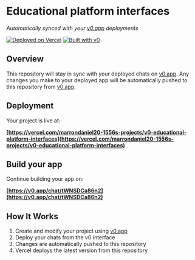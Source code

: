 # Educational platform interfaces

*Automatically synced with your [v0.app](https://v0.app) deployments*

[![Deployed on Vercel](https://img.shields.io/badge/Deployed%20on-Vercel-black?style=for-the-badge&logo=vercel)](https://vercel.com/marrondaniel20-1556s-projects/v0-educational-platform-interfaces)
[![Built with v0](https://img.shields.io/badge/Built%20with-v0.app-black?style=for-the-badge)](https://v0.app/chat/tWNSDCa86n2)

## Overview

This repository will stay in sync with your deployed chats on [v0.app](https://v0.app).
Any changes you make to your deployed app will be automatically pushed to this repository from [v0.app](https://v0.app).

## Deployment

Your project is live at:

**[https://vercel.com/marrondaniel20-1556s-projects/v0-educational-platform-interfaces](https://vercel.com/marrondaniel20-1556s-projects/v0-educational-platform-interfaces)**

## Build your app

Continue building your app on:

**[https://v0.app/chat/tWNSDCa86n2](https://v0.app/chat/tWNSDCa86n2)**

## How It Works

1. Create and modify your project using [v0.app](https://v0.app)
2. Deploy your chats from the v0 interface
3. Changes are automatically pushed to this repository
4. Vercel deploys the latest version from this repository